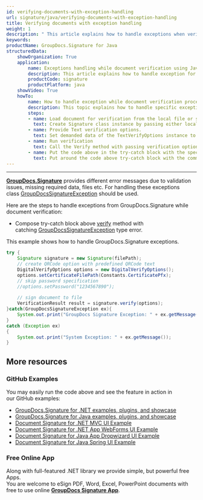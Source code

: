 ```yaml
---
id: verifying-documents-with-exception-handling
url: signature/java/verifying-documents-with-exception-handling
title: Verifying documents with exception handling
weight: 1
description: " This article explains how to handle exceptions when verifying document electronic signatures with GroupDocs.Signature API."
keywords: 
productName: GroupDocs.Signature for Java
structuredData:
    showOrganization: True
    application:    
        name: Exceptions handling while document verification using Java    
        description: This article explains how to handle exception for document verification process with Java language and GroupDocs.Signature for Java APIs
        productCode: signature
        productPlatform: java 
    showVideo: True
    howTo:
        name: How to handle exception while document verification process using Java 
        description: This topic explains how to handle specific exception while processing document verifcation in Java
        steps:
        - name: Load document for verification from the local file or stream.
          text: Create Signature class instance by passing either local or network file path or stream. 
        - name: Provide Text verification options. 
          text: Set demanded data of the TextVerifyOptions instance to specify text content pattern.
        - name: Run verification
          text: Call the Verify method with passing verification options and keep the verification process result.
        - name: Put the code above in the try-catch block with the specific GroupDocsSignatureException
          text: Put around the code above try-catch block with the common and specific GroupDocsSignatureException expection hanndlings
---
```

---
[**GroupDocs.Signature**](https://products.groupdocs.com/signature/java) provides different error messages due to validation issues, missing required data, files etc. For handling these exceptions class [GroupDocsSignatureException](https://apireference.groupdocs.com/java/signature/com.groupdocs.signature.exception/GroupDocsSignatureException) should be used.

Here are the steps to handle exceptions from GroupDocs.Signature while document verification:

*   Compose try-catch block above [verify](https://apireference.groupdocs.com/java/signature/com.groupdocs.signature/Signature#verify(com.groupdocs.signature.options.verify.VerifyOptions)) method with catching [GroupDocsSignatureException](https://apireference.groupdocs.com/java/signature/com.groupdocs.signature.exception/GroupDocsSignatureException) type error.
    

This example shows how to handle GroupDocs.Signature exceptions.

```java
try {
    Signature signature = new Signature(filePath);
    // create QRCode option with predefined QRCode text
    DigitalVerifyOptions options = new DigitalVerifyOptions();
    options.setCertificateFilePath(Constants.CertificatePfx);
    // skip password specification
    //options.setPassword("1234567890");
 
    // sign document to file
    VerificationResult result = signature.verify(options);
}catch(GroupDocsSignatureException ex){
    System.out.print("GroupDocs Signature Exception: " + ex.getMessage());
}
catch (Exception ex)
{
    System.out.print("System Exception: " + ex.getMessage());
}
```

## More resources

### GitHub Examples 

You may easily run the code above and see the feature in action in our GitHub examples:

*   [GroupDocs.Signature for .NET examples, plugins, and showcase](https://github.com/groupdocs-signature/GroupDocs.Signature-for-.NET)    
*   [GroupDocs.Signature for Java examples, plugins, and showcase](https://github.com/groupdocs-signature/GroupDocs.Signature-for-Java)    
*   [Document Signature for .NET MVC UI Example](https://github.com/groupdocs-signature/GroupDocs.Signature-for-.NET-MVC)    
*   [Document Signature for .NET App WebForms UI Example](https://github.com/groupdocs-signature/GroupDocs.Signature-for-.NET-WebForms)    
*   [Document Signature for Java App Dropwizard UI Example](https://github.com/groupdocs-signature/GroupDocs.Signature-for-Java-Dropwizard)   
*   [Document Signature for Java Spring UI Example](https://github.com/groupdocs-signature/GroupDocs.Signature-for-Java-Spring)
    

### Free Online App 

Along with full-featured .NET library we provide simple, but powerful free Apps.  
You are welcome to eSign PDF, Word, Excel, PowerPoint documents with free to use online **[GroupDocs Signature App](https://products.groupdocs.app/signature)**.

